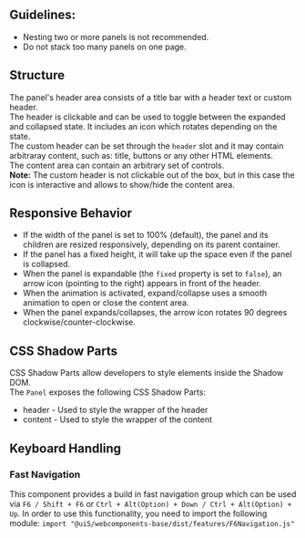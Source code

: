 ## Guidelines:

- Nesting two or more panels is not recommended.
- Do not stack too many panels on one page.

## Structure

The panel's header area consists of a title bar with a header text or custom header.  
The header is clickable and can be used to toggle between the expanded and collapsed state. It includes an icon which rotates depending on the state.  
The custom header can be set through the `header` slot and it may contain arbitraray content, such as: title, buttons or any other HTML elements.  
The content area can contain an arbitrary set of controls.  
**Note:** The custom header is not clickable out of the box, but in this case the icon is interactive and allows to show/hide the content area.

## Responsive Behavior

- If the width of the panel is set to 100% (default), the panel and its children are resized responsively, depending on its parent container.
- If the panel has a fixed height, it will take up the space even if the panel is collapsed.
- When the panel is expandable (the `fixed` property is set to `false`), an arrow icon (pointing to the right) appears in front of the header.
- When the animation is activated, expand/collapse uses a smooth animation to open or close the content area.
- When the panel expands/collapses, the arrow icon rotates 90 degrees clockwise/counter-clockwise.

## CSS Shadow Parts

<ui5-link target="_blank" href="https://developer.mozilla.org/en-US/docs/Web/CSS/::part">CSS Shadow Parts</ui5-link> allow developers to style elements inside the Shadow DOM.  
The `Panel` exposes the following CSS Shadow Parts:

- header - Used to style the wrapper of the header
- content - Used to style the wrapper of the content

## Keyboard Handling

### Fast Navigation

This component provides a build in fast navigation group which can be used via `F6 / Shift + F6` or `Ctrl + Alt(Option) + Down / Ctrl + Alt(Option) + Up`. In order to use this functionality, you need to import the following module: `import "@ui5/webcomponents-base/dist/features/F6Navigation.js"`

